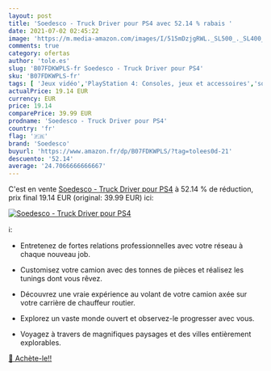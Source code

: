 ```yaml
---
layout: post
title: 'Soedesco - Truck Driver pour PS4 avec 52.14 % rabais '
date: 2021-07-02 02:45:22
image: 'https://m.media-amazon.com/images/I/515mDzjgRWL._SL500_._SL400_.jpg'
comments: true
category: ofertas
author: 'tole.es'
slug: 'B07FDKWPLS-fr Soedesco - Truck Driver pour PS4'
sku: 'B07FDKWPLS-fr'
tags: [ 'Jeux vidéo','PlayStation 4: Consoles, jeux et accessoires','soedesco', ]
actualPrice: 19.14 EUR
currency: EUR
price: 19.14
comparePrice: 39.99 EUR
prodname: 'Soedesco - Truck Driver pour PS4'
country: 'fr'
flag: '🇫🇷'
brand: 'Soedesco'
buyurl: 'https://www.amazon.fr/dp/B07FDKWPLS/?tag=tolees0d-21'
descuento: '52.14'
average: '24.7066666666667'
---
```


C'est en vente [Soedesco - Truck Driver pour PS4](https://www.amazon.fr/dp/B07FDKWPLS/?tag=tolees0d-21)  à  52.14 % de réduction, prix final  19.14 EUR (original: 39.99 EUR) ici:

[![Soedesco - Truck Driver pour PS4](https://m.media-amazon.com/images/I/515mDzjgRWL._SL500_._SL400_.jpg)](https://www.amazon.fr/dp/B07FDKWPLS/?tag=tolees0d-21)

ℹ️:

- Entretenez de fortes relations professionnelles avec votre réseau à chaque nouveau job. </p><p>
- Customisez votre camion avec des tonnes de pièces et réalisez les tunings dont vous rêvez. </p><p>
- Découvrez une vraie expérience au volant de votre camion axée sur votre carrière de chauffeur routier. </p><p>
- Explorez un vaste monde ouvert et observez-le progresser avec vous. </p><p>
- Voyagez à travers de magnifiques paysages et des villes entièrement explorables. </p>

[🛒 Achète-le!!](https://www.amazon.fr/dp/B07FDKWPLS/?tag=tolees0d-21)
